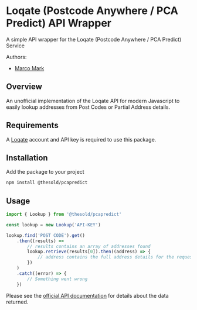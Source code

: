 # Loqate (Postcode Anywhere / PCA Predict) API Wrapper

A simple API wrapper for the Loqate (Postcode Anywhere / PCA Predict) Service

Authors:

* [Marco Mark](mailto:m2de@outook.com)

## Overview

An unofficial implementation of the Loqate API for modern Javascript to easily lookup addresses from Post Codes or Partial Address details.

## Requirements

A [Loqate](https://www.loqate.com/) account and API key is required to use this package.

## Installation

Add the package to your project

```sh
npm install @thesold/pcapredict
```

## Usage

```js
import { Lookup } from '@thesold/pcapredict'

const lookup = new Lookup('API-KEY')

lookup.find('POST CODE').get()
    .then((results) =>
        // results contains an array of addresses found
        lookup.retrieve(results[0]).then((address) => {
            // address contains the full address details for the requested entry
        })
    )
    .catch((error) => {
        // Something went wrong
    })
```

Please see the [official API documentation](https://www.pcapredict.com/support/webservice/serviceslist/capture/) for details about the data returned.
